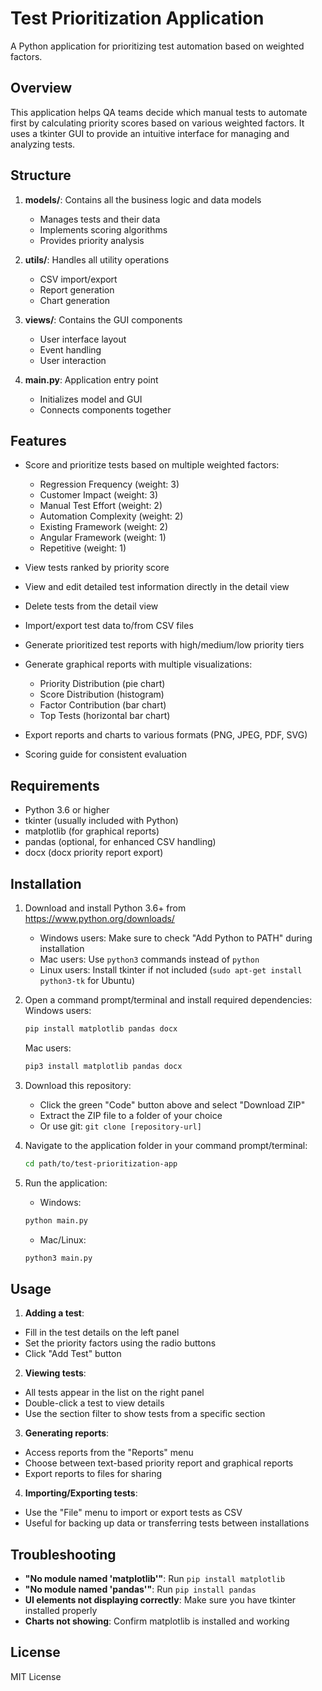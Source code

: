 # Test Prioritization Application

A Python application for prioritizing test automation based on weighted factors.

## Overview

This application helps QA teams decide which manual tests to automate first by calculating priority scores based on various weighted factors. It uses a tkinter GUI to provide an intuitive interface for managing and analyzing tests.

## Structure

1. **models/**: Contains all the business logic and data models
   - Manages tests and their data
   - Implements scoring algorithms
   - Provides priority analysis

2. **utils/**: Handles all utility operations
   - CSV import/export
   - Report generation
   - Chart generation

3. **views/**: Contains the GUI components
   - User interface layout
   - Event handling
   - User interaction

4. **main.py**: Application entry point
   - Initializes model and GUI
   - Connects components together

## Features

- Score and prioritize tests based on multiple weighted factors:
  - Regression Frequency (weight: 3)
  - Customer Impact (weight: 3)
  - Manual Test Effort (weight: 2)
  - Automation Complexity (weight: 2)
  - Existing Framework (weight: 2)
  - Angular Framework (weight: 1)
  - Repetitive (weight: 1)

- View tests ranked by priority score
- View and edit detailed test information directly in the detail view
- Delete tests from the detail view
- Import/export test data to/from CSV files
- Generate prioritized test reports with high/medium/low priority tiers
- Generate graphical reports with multiple visualizations:
  - Priority Distribution (pie chart)
  - Score Distribution (histogram)
  - Factor Contribution (bar chart)
  - Top Tests (horizontal bar chart)
- Export reports and charts to various formats (PNG, JPEG, PDF, SVG)
- Scoring guide for consistent evaluation

## Requirements

- Python 3.6 or higher
- tkinter (usually included with Python)
- matplotlib (for graphical reports)
- pandas (optional, for enhanced CSV handling)
- docx (docx priority report export)

## Installation

1. Download and install Python 3.6+ from https://www.python.org/downloads/
   - Windows users: Make sure to check "Add Python to PATH" during installation
   - Mac users: Use `python3` commands instead of `python`
   - Linux users: Install tkinter if not included (`sudo apt-get install python3-tk` for Ubuntu)

2. Open a command prompt/terminal and install required dependencies:
   Windows users:
   ```bash
   pip install matplotlib pandas docx
   ```
   Mac users:
   ```zsh
   pip3 install matplotlib pandas docx
   ```
   
3. Download this repository:
   - Click the green "Code" button above and select "Download ZIP"
   - Extract the ZIP file to a folder of your choice
   - Or use git: `git clone [repository-url]`

4. Navigate to the application folder in your command prompt/terminal:
   ```bash
   cd path/to/test-prioritization-app
   ```

5. Run the application:
   - Windows: 
   ```bash
   python main.py
   ```
   - Mac/Linux: 
   ```bash
   python3 main.py
   ```

## Usage

1. **Adding a test**:
- Fill in the test details on the left panel
- Set the priority factors using the radio buttons
- Click "Add Test" button

2. **Viewing tests**:
- All tests appear in the list on the right panel
- Double-click a test to view details
- Use the section filter to show tests from a specific section

3. **Generating reports**:
- Access reports from the "Reports" menu
- Choose between text-based priority report and graphical reports
- Export reports to files for sharing

4. **Importing/Exporting tests**:
- Use the "File" menu to import or export tests as CSV
- Useful for backing up data or transferring tests between installations

## Troubleshooting

- **"No module named 'matplotlib'"**: Run `pip install matplotlib`
- **"No module named 'pandas'"**: Run `pip install pandas`
- **UI elements not displaying correctly**: Make sure you have tkinter installed properly
- **Charts not showing**: Confirm matplotlib is installed and working

## License

MIT License

